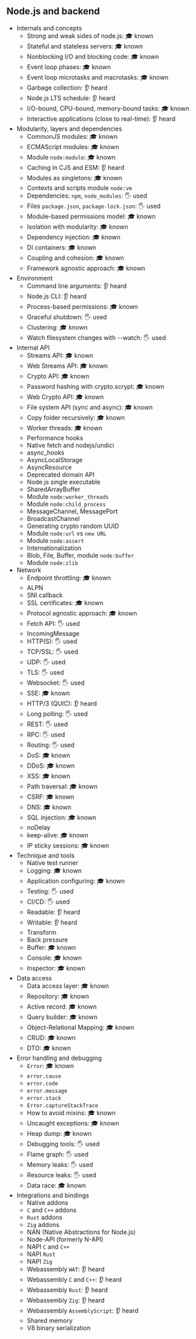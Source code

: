 ## Node.js and backend

- Internals and concepts
  - Strong and weak sides of node.js: 🎓 known
  - Stateful and stateless servers: 🎓 known
  - Nonblocking I/O and blocking code: 🎓 known
  - Event loop phases: 🎓 known
  - Event loop microtasks and macrotasks: 🎓 known
  - Garbage collection: 👂 heard
  - Node.js LTS schedule: 👂 heard
  - I/O-bound, CPU-bound, memory-bound tasks: 🎓 known
  - Interactive applications (close to real-time): 👂 heard
- Modularity, layers and dependencies
  - CommonJS modules: 🎓 known
  - ECMAScript modules: 🎓 known
  - Module `node:module`: 🎓 known
  - Caching in CJS and ESM: 👂 heard
  - Modules as singletons: 🎓 known
  - Contexts and scripts module `node:vm`
  - Dependencies: `npm`, `node_modules`: 🖐️ used
  - Files `package.json`, `package-lock.json`: 🖐️ used
  - Module-based permissions model: 🎓 known
  - Isolation with modularity: 🎓 known
  - Dependency injection: 🎓 known
  - DI containers: 🎓 known
  - Coupling and cohesion: 🎓 known
  - Framework agnostic approach: 🎓 known
- Environment
  - Command line arguments: 👂 heard
  - Node.js CLI: 👂 heard
  - Process-based permissions: 🎓 known
  - Graceful shutdown: 🖐️ used
  - Clustering: 🎓 known
  - Watch filesystem changes with --watch: 🖐️ used
- Internal API
  - Streams API: 🎓 known
  - Web Streams API: 🎓 known
  - Crypto API: 🎓 known
  - Password hashing with crypto.scrypt: 🎓 known
  - Web Crypto API: 🎓 known
  - File system API (sync and async): 🎓 known
  - Copy folder recursively: 🎓 known
  - Worker threads: 🎓 known
  - Performance hooks
  - Native fetch and nodejs/undici
  - async_hooks
  - AsyncLocalStorage
  - AsyncResource
  - Deprecated domain API
  - Node.js single executable
  - SharedArrayBuffer
  - Module `node:worker_threads`
  - Module `node:child_process`
  - MessageChannel, MessagePort
  - BroadcastChannel
  - Generating crypto random UUID
  - Module `node:url` vs `new URL`
  - Module `node:assert`
  - Internationalization
  - Blob, File, Buffer, module `node:buffer`
  - Module `node:zlib`
- Network
  - Endpoint throttling: 🎓 known
  - ALPN
  - SNI callback
  - SSL certificates: 🎓 known
  - Protocol agnostic approach: 🎓 known
  - Fetch API: 🖐️ used
  - IncomingMessage
  - HTTP(S): 🖐️ used
  - TCP/SSL: 🖐️ used
  - UDP: 🖐️ used
  - TLS: 🖐️ used
  - Websocket: 🖐️ used
  - SSE: 🎓 known
  - HTTP/3 (QUIC): 👂 heard
  - Long polling: 🖐️ used
  - REST: 🖐️ used
  - RPC: 🖐️ used
  - Routing: 🖐️ used
  - DoS: 🎓 known
  - DDoS: 🎓 known
  - XSS: 🎓 known
  - Path traversal: 🎓 known
  - CSRF: 🎓 known
  - DNS: 🎓 known
  - SQL injection: 🎓 known
  - noDelay
  - keep-alive: 🎓 known
  - IP sticky sessions: 🎓 known
- Technique and tools
  - Native test runner
  - Logging: 🎓 known
  - Application configuring: 🎓 known
  - Testing: 🖐️ used
  - CI/CD: 🖐️ used
  - Readable: 👂 heard
  - Writable: 👂 heard
  - Transform
  - Back pressure
  - Buffer: 🎓 known
  - Console: 🎓 known
  - Inspector: 🎓 known
- Data access
  - Data access layer: 🎓 known
  - Repository: 🎓 known
  - Active record: 🎓 known
  - Query builder: 🎓 known
  - Object-Relational Mapping: 🎓 known
  - CRUD: 🎓 known
  - DTO: 🎓 known
- Error handling and debugging
  - `Error`: 🎓 known
  - `error.cause`
  - `error.code`
  - `error.message`
  - `error.stack`
  - `Error.captureStackTrace`
  - How to avoid mixins: 🎓 known
  - Uncaught exceptions: 🎓 known
  - Heap dump: 🎓 known
  - Debugging tools: 🖐️ used
  - Flame graph: 🖐️ used
  - Memory leaks: 🖐️ used
  - Resource leaks: 🖐️ used
  - Data race: 🎓 known
- Integrations and bindings
  - Native addons
  - `C` and `C++` addons
  - `Rust` addons
  - `Zig` addons
  - NAN (Native Abstractions for Node.js)
  - Node-API (formerly N-API)
  - NAPI `C` and `C++`
  - NAPI `Rust`
  - NAPI `Zig`
  - Webassembly `WAT`: 👂 heard
  - Webassembly `C` and `C++`: 👂 heard
  - Webassembly `Rust`: 👂 heard
  - Webassembly `Zig`: 👂 heard
  - Webassembly `AssemblyScript`: 👂 heard
  - Shared memory
  - V8 binary serialization
